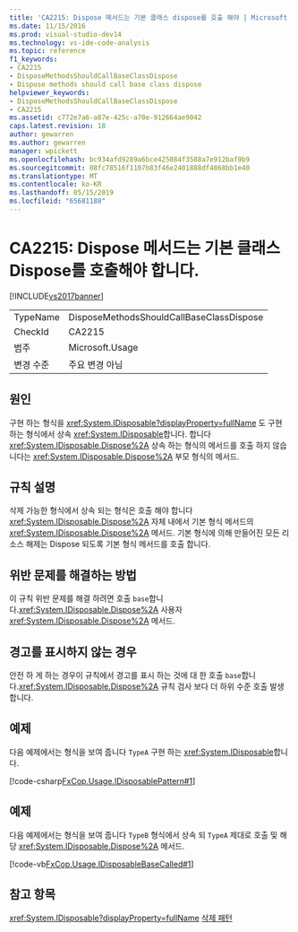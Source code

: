 ```yaml
---
title: 'CA2215: Dispose 메서드는 기본 클래스 dispose를 호출 해야 | Microsoft Docs'
ms.date: 11/15/2016
ms.prod: visual-studio-dev14
ms.technology: vs-ide-code-analysis
ms.topic: reference
f1_keywords:
- CA2215
- DisposeMethodsShouldCallBaseClassDispose
- Dispose methods should call base class dispose
helpviewer_keywords:
- DisposeMethodsShouldCallBaseClassDispose
- CA2215
ms.assetid: c772e7a6-a87e-425c-a70e-912664ae9042
caps.latest.revision: 18
author: gewarren
ms.author: gewarren
manager: wpickett
ms.openlocfilehash: bc934afd9289a6bce425084f3588a7e912baf9b9
ms.sourcegitcommit: 08fc78516f1107b83f46e2401888df4868bb1e40
ms.translationtype: MT
ms.contentlocale: ko-KR
ms.lasthandoff: 05/15/2019
ms.locfileid: "65681188"
---
```

# <a name="ca2215-dispose-methods-should-call-base-class-dispose"></a>CA2215: Dispose 메서드는 기본 클래스 Dispose를 호출해야 합니다.
[!INCLUDE[vs2017banner](../includes/vs2017banner.md)]

|||
|-|-|
|TypeName|DisposeMethodsShouldCallBaseClassDispose|
|CheckId|CA2215|
|범주|Microsoft.Usage|
|변경 수준|주요 변경 아님|

## <a name="cause"></a>원인
 구현 하는 형식을 <xref:System.IDisposable?displayProperty=fullName> 도 구현 하는 형식에서 상속 <xref:System.IDisposable>합니다. 합니다 <xref:System.IDisposable.Dispose%2A> 상속 하는 형식의 메서드를 호출 하지 않습니다는 <xref:System.IDisposable.Dispose%2A> 부모 형식의 메서드.

## <a name="rule-description"></a>규칙 설명
 삭제 가능한 형식에서 상속 되는 형식은 호출 해야 합니다 <xref:System.IDisposable.Dispose%2A> 자체 내에서 기본 형식 메서드의 <xref:System.IDisposable.Dispose%2A> 메서드. 기본 형식에 의해 만들어진 모든 리소스 해제는 Dispose 되도록 기본 형식 메서드를 호출 합니다.

## <a name="how-to-fix-violations"></a>위반 문제를 해결하는 방법
 이 규칙 위반 문제를 해결 하려면 호출 `base`합니다.<xref:System.IDisposable.Dispose%2A> 사용자 <xref:System.IDisposable.Dispose%2A> 메서드.

## <a name="when-to-suppress-warnings"></a>경고를 표시하지 않는 경우
 안전 하 게 하는 경우이 규칙에서 경고를 표시 하는 것에 대 한 호출 `base`합니다.<xref:System.IDisposable.Dispose%2A> 규칙 검사 보다 더 하위 수준 호출 발생합니다.

## <a name="example"></a>예제
 다음 예제에서는 형식을 보여 줍니다 `TypeA` 구현 하는 <xref:System.IDisposable>합니다.

 [!code-csharp[FxCop.Usage.IDisposablePattern#1](../snippets/csharp/VS_Snippets_CodeAnalysis/FxCop.Usage.IDisposablePattern/cs/FxCop.Usage.IDisposablePattern.cs#1)]

## <a name="example"></a>예제
 다음 예제에서는 형식을 보여 줍니다 `TypeB` 형식에서 상속 되 `TypeA` 제대로 호출 및 해당 <xref:System.IDisposable.Dispose%2A> 메서드.

 [!code-vb[FxCop.Usage.IDisposableBaseCalled#1](../snippets/visualbasic/VS_Snippets_CodeAnalysis/FxCop.Usage.IDisposableBaseCalled/vb/FxCop.Usage.IDisposableBaseCalled.vb#1)]

## <a name="see-also"></a>참고 항목
 <xref:System.IDisposable?displayProperty=fullName> [삭제 패턴](https://msdn.microsoft.com/library/31a6c13b-d6a2-492b-9a9f-e5238c983bcb)
